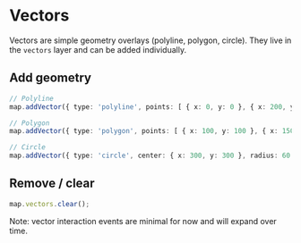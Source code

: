 # Vectors

Vectors are simple geometry overlays (polyline, polygon, circle). They live in the `vectors` layer and can be added individually.

## Add geometry

```ts
// Polyline
map.addVector({ type: 'polyline', points: [ { x: 0, y: 0 }, { x: 200, y: 100 } ] });

// Polygon
map.addVector({ type: 'polygon', points: [ { x: 100, y: 100 }, { x: 150, y: 160 }, { x: 80, y: 190 } ] });

// Circle
map.addVector({ type: 'circle', center: { x: 300, y: 300 }, radius: 60 });
```

## Remove / clear

```ts
map.vectors.clear();
```

Note: vector interaction events are minimal for now and will expand over time.
